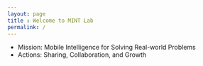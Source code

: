 ```yaml
---
layout: page
title : Welcome to MINT Lab
permalink: /
---
```


* Mission: Mobile Intelligence for Solving Real-world Problems
* Actions: Sharing, Collaboration, and Growth
